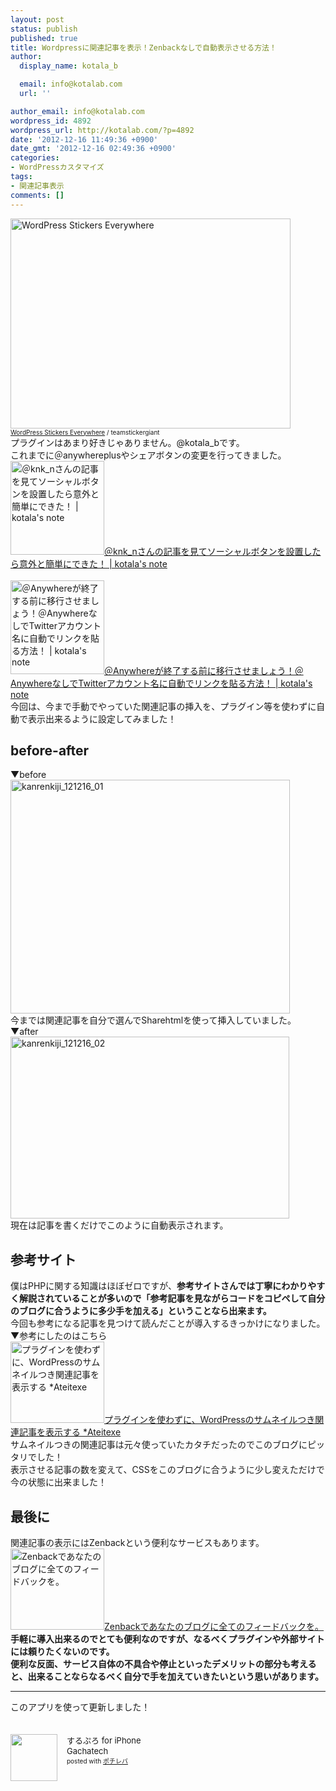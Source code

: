 ```yaml
---
layout: post
status: publish
published: true
title: Wordpressに関連記事を表示！Zenbackなしで自動表示させる方法！
author:
  display_name: kotala_b

  email: info@kotalab.com
  url: ''

author_email: info@kotalab.com
wordpress_id: 4892
wordpress_url: http://kotalab.com/?p=4892
date: '2012-12-16 11:49:36 +0900'
date_gmt: '2012-12-16 02:49:36 +0900'
categories:
- WordPressカスタマイズ
tags:
- 関連記事表示
comments: []
---
```

<p><a href="http://kotalab.com/wp-content/uploads/link_120708.jpg"><img src="http://kotalab.com/wp-content/uploads/link_120708.jpg" alt="WordPress Stickers Everywhere" width="448" height="336" class="alignnone size-full wp-image-1330" /></a><br />
<span style="font-size:10px;"><a href="http://www.flickr.com/photos/stickergiant/3769771267/" target="_blank">WordPress Stickers Everywhere</a> / teamstickergiant</span><br />
プラグインはあまり好きじゃありません。@kotala_bです。<br />
これまでに＠anywhereplusやシェアボタンの変更を行ってきました。<br />
<a href="http://kotalab.com/social-botton" target="_blank"><img  class="alignleft" src="http://kotalab.com/wp-content/uploads/social_120630_03.jpg" alt="＠knk_nさんの記事を見てソーシャルボタンを設置したら意外と簡単にできた！ | kotala's note" width="150" /></a><a href="http://kotalab.com/social-botton" target="_blank">＠knk_nさんの記事を見てソーシャルボタンを設置したら意外と簡単にできた！ | kotala's note</a><br style="clear:both;" /><br />
<a href="http://kotalab.com/wordpress-twitter" target="_blank"><img  class="alignleft" src="http://kotalab.com/wp-content/uploads/link_120708.jpg" alt="＠Anywhereが終了する前に移行させましょう！＠AnywhereなしでTwitterアカウント名に自動でリンクを貼る方法！ | kotala's note" width="150" /></a><a href="http://kotalab.com/wordpress-twitter" target="_blank">＠Anywhereが終了する前に移行させましょう！＠AnywhereなしでTwitterアカウント名に自動でリンクを貼る方法！ | kotala's note</a><br style="clear:both;" />今回は、今まで手動でやっていた関連記事の挿入を、プラグイン等を使わずに自動で表示出来るように設定してみました！<br />
<!--more--></p>
<h2>before-after</h2>
<p>▼before<br />
<a href="http://kotalab.com/wp-content/uploads/kanrenkiji_121216_01.jpg"><img src="http://kotalab.com/wp-content/uploads/kanrenkiji_121216_01.jpg" alt="kanrenkiji_121216_01" width="447" height="374" class="alignnone size-full wp-image-4900" /></a><br />
今までは関連記事を自分で選んでSharehtmlを使って挿入していました。<br />
▼after<br />
<a href="http://kotalab.com/wp-content/uploads/kanrenkiji_121216_02.jpg"><img src="http://kotalab.com/wp-content/uploads/kanrenkiji_121216_02.jpg" alt="kanrenkiji_121216_02" width="446" height="291" class="alignnone size-full wp-image-4901" /></a><br />
現在は記事を書くだけでこのように自動表示されます。</p>
<h2>参考サイト</h2>
<p>僕はPHPに関する知識はほぼゼロですが、<strong>参考サイトさんでは丁寧にわかりやすく解説されていることが多いので「参考記事を見ながらコードをコピペして自分のブログに合うように多少手を加える」ということなら出来ます。</strong><br />
今回も参考になる記事を見つけて読んだことが導入するきっかけになりました。<br />
▼参考にしたのはこちら<br />
<a href="http://ateitexe.com/wordpress/thumbnails-related-article/" target="_blank"><img  class="alignleft" src="http://capture.heartrails.com/150x130?http://ateitexe.com/wordpress/thumbnails-related-article/" alt="プラグインを使わずに、WordPressのサムネイルつき関連記事を表示する *Ateitexe" width="150" height="130" /></a><a href="http://ateitexe.com/wordpress/thumbnails-related-article/" target="_blank">プラグインを使わずに、WordPressのサムネイルつき関連記事を表示する *Ateitexe</a><a href="http://b.hatena.ne.jp/entry/http://ateitexe.com/wordpress/thumbnails-related-article/" target="_blank"><img border="0" src="http://b.hatena.ne.jp/entry/image/http://ateitexe.com/wordpress/thumbnails-related-article/" alt="" /></a><br style="clear:both;" />サムネイルつきの関連記事は元々使っていたカタチだったのでこのブログにピッタリでした！<br />
表示させる記事の数を変えて、CSSをこのブログに合うように少し変えただけで今の状態に出来ました！</p>
<h2>最後に</h2>
<p>関連記事の表示にはZenbackという便利なサービスもあります。<br />
<a href="https://zenback.jp/" target="_blank"><img  class="alignleft" src="http://capture.heartrails.com/150x130?https://zenback.jp/" alt="Zenbackであなたのブログに全てのフィードバックを。" width="150" height="130" /></a><a href="https://zenback.jp/" target="_blank">Zenbackであなたのブログに全てのフィードバックを。</a><a href="http://b.hatena.ne.jp/entry/https://zenback.jp/" target="_blank"><img border="0" src="http://b.hatena.ne.jp/entry/image/https://zenback.jp/" alt="" /></a><br style="clear:both;" /><strong>手軽に導入出来るのでとても便利なのですが、なるべくプラグインや外部サイトには頼りたくないのです。<br />
便利な反面、サービス自体の不具合や停止といったデメリットの部分も考えると、出来ることならなるべく自分で手を加えていきたいという思いがあります。</strong></p>
<hr>
<p>このアプリを使って更新しました！</p>
<div class="pochireba" style="text-align:left;font-size:small;padding:20px 0;/zoom: 1;overflow: hidden;"><span class="removed_link" title="http://click.linksynergy.com/fs-bin/click?id=d2yYUp776R4&amp;subid=&amp;offerid=94348.1&amp;type=3&amp;tmpid=3910&amp;RD_PARM1=http%253A%252F%252Fitunes.apple.com%252Fjp%252Fapp%252Fsurupuro-for-iphone%252Fid436676299%253Fmt%253D8%2526uo%253D4"><img src="http://a1.mzstatic.com/us/r1000/065/Purple/v4/4c/c6/a8/4cc6a855-cc5c-34ed-0436-36e219eafb81/mzl.xejvrijs.jpg" width="75" height="75" style="float:left;margin:0 15px 0 0;" class="pochi_img" ></span>
<div class="pochi_info" style="text-align:left;/zoom: 1;overflow: hidden;">
<div class="pochi_name"><span class="removed_link" title="http://click.linksynergy.com/fs-bin/click?id=d2yYUp776R4&amp;subid=&amp;offerid=94348.1&amp;type=3&amp;tmpid=3910&amp;RD_PARM1=http%253A%252F%252Fitunes.apple.com%252Fjp%252Fapp%252Fsurupuro-for-iphone%252Fid436676299%253Fmt%253D8%2526uo%253D4">するぷろ for iPhone</span></div>
<div class="pochi_seller"><span class="removed_link" title="http://click.linksynergy.com/fs-bin/click?id=d2yYUp776R4&amp;subid=&amp;offerid=94348.1&amp;type=3&amp;tmpid=3910&amp;RD_PARM1=http%253A%252F%252Fitunes.apple.com%252Fjp%252Fartist%252Fgachatech%252Fid358731102%253Fuo%253D4">Gachatech</span></div>
<div class="pochi_post" style="font-size:x-small;">posted with <a href="http://pochireba.com" target="_blank">ポチレバ</a></div>
</div>
<div class="pochireba-footer" style="clear: left"></div>
</div>
